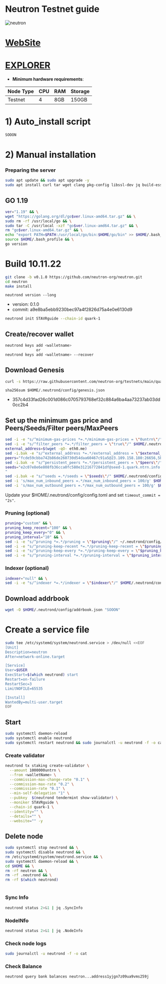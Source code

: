 # Neutron Testnet guide

![neutron](https://user-images.githubusercontent.com/44331529/201018597-cccdc09f-0f52-4cf9-af71-4d42ddf53e35.png)

[WebSite](https://neutron.org/)
=
[EXPLORER](https://explorer.stavr.tech/neutron-testnet/staking)
=

- **Minimum hardware requirements**:

| Node Type |CPU | RAM  | Storage  | 
|-----------|----|------|----------|
| Testnet   |   4|  8GB | 150GB    |


# 1) Auto_install script
```bash
SOOON
```

# 2) Manual installation

### Preparing the server

```bash
sudo apt update && sudo apt upgrade -y
sudo apt install curl tar wget clang pkg-config libssl-dev jq build-essential bsdmainutils git make ncdu gcc git jq chrony liblz4-tool -y
```

## GO 1.19

```bash
ver="1.19" && \
wget "https://golang.org/dl/go$ver.linux-amd64.tar.gz" && \
sudo rm -rf /usr/local/go && \
sudo tar -C /usr/local -xzf "go$ver.linux-amd64.tar.gz" && \
rm "go$ver.linux-amd64.tar.gz" && \
echo "export PATH=$PATH:/usr/local/go/bin:$HOME/go/bin" >> $HOME/.bash_profile && \
source $HOME/.bash_profile && \
go version
```

# Build 10.11.22
```bash
git clone -b v0.1.0 https://github.com/neutron-org/neutron.git
cd neutron
make install
```
`neutrond version --long`
- version: 0.1.0
- commit: a9e8ba5ebb9230bec97a4f2826d75a4e0e6130d9


```bash
neutrond init STAVRguide --chain-id quark-1

```    

## Create/recover wallet
```bash
neutrond keys add <walletname>
              or
neutrond keys add <walletname> --recover
```

## Download Genesis
```bash
curl -s https://raw.githubusercontent.com/neutron-org/testnets/main/quark/genesis.json > ~/.neutrond/config/genesis.json
```
`sha256sum $HOME/.neutrond/config/genesis.json`
+ 357c4d33fad26c001d086c0705793768ef32c884a6ba4aa73237ab03dd0cc2b4

## Set up the minimum gas price and Peers/Seeds/Filter peers/MaxPeers
```bash
sed -i -e "s/^minimum-gas-prices *=.*/minimum-gas-prices = \"0untrn\"/" $HOME/.neutrond/config/app.toml
sed -i -e "s/^filter_peers *=.*/filter_peers = \"true\"/" $HOME/.neutrond/config/config.toml
external_address=$(wget -qO- eth0.me) 
sed -i.bak -e "s/^external_address *=.*/external_address = \"$external_address:26656\"/" $HOME/.neutrond/config/config.toml
peers="fcde59cbba742b86de260730d54daa60467c91a5@23.109.158.180:26656,5bdc67a5d5219aeda3c743e04fdcd72dcb150ba3@65.109.31.114:2480,3e9656706c94ae8b11596e53656c80cf092abe5d@65.21.250.197:46656,9cb73281f6774e42176905e548c134fc45bbe579@162.55.134.54:26656,27b07238cf2ea76acabd5d84d396d447d72aa01b@65.109.54.15:51656,f10c2cb08f82225a7ef2367709e8ac427d61d1b5@57.128.144.247:26656,20b4f9207cdc9d0310399f848f057621f7251846@222.106.187.13:40006,5019864f233cee00f3a6974d9ccaac65caa83807@162.19.31.150:55256,2144ce0e9e08b2a30c132fbde52101b753df788d@194.163.168.99:26656,b37326e3acd60d4e0ea2e3223d00633605fb4f79@nebula.p2p.org:26656"
sed -i.bak -e "s/^persistent_peers *=.*/persistent_peers = \"$peers\"/" $HOME/.neutrond/config/config.toml
seeds="e2c07e8e6e808fb36cca0fc580e31216772841df@seed-1.quark.ntrn.info:26656,c89b8316f006075ad6ae37349220dd56796b92fa@tenderseed.ccvalidators.com:29001
"
sed -i.bak -e "s/^seeds =.*/seeds = \"$seeds\"/" $HOME/.neutrond/config/config.toml
sed -i 's/max_num_inbound_peers =.*/max_num_inbound_peers = 100/g' $HOME/.neutrond/config/config.toml
sed -i 's/max_num_outbound_peers =.*/max_num_outbound_peers = 100/g' $HOME/.neutrond/config/config.toml

```

Update your $HOME/.neutrond/config/config.toml and set `timeout_commit = "2s"`.

### Pruning (optional)
```bash
pruning="custom" && \
pruning_keep_recent="100" && \
pruning_keep_every="0" && \
pruning_interval="10" && \
sed -i -e "s/^pruning *=.*/pruning = \"$pruning\"/" ~/.neutrond/config/app.toml && \
sed -i -e "s/^pruning-keep-recent *=.*/pruning-keep-recent = \"$pruning_keep_recent\"/" ~/.neutrond/config/app.toml && \
sed -i -e "s/^pruning-keep-every *=.*/pruning-keep-every = \"$pruning_keep_every\"/" ~/.neutrond/config/app.toml && \
sed -i -e "s/^pruning-interval *=.*/pruning-interval = \"$pruning_interval\"/" ~/.neutrond/config/app.toml
```
### Indexer (optional) 
```bash
indexer="null" && \
sed -i -e "s/^indexer *=.*/indexer = \"$indexer\"/" $HOME/.neutrond/config/config.toml
```

## Download addrbook
```bash
wget -O $HOME/.neutrond/config/addrbook.json "SOOON"
```

# Create a service file
```bash
sudo tee /etc/systemd/system/neutrond.service > /dev/null <<EOF
[Unit]
Description=neutron
After=network-online.target

[Service]
User=$USER
ExecStart=$(which neutrond) start
Restart=on-failure
RestartSec=3
LimitNOFILE=65535

[Install]
WantedBy=multi-user.target
EOF
```

## Start
```bash
sudo systemctl daemon-reload
sudo systemctl enable neutrond
sudo systemctl restart neutrond && sudo journalctl -u neutrond -f -o cat
```

### Create validator
```bash
neutrond tx staking create-validator \
  --amount 1000000untrn \
  --from <walletName> \
  --commission-max-change-rate "0.1" \
  --commission-max-rate "0.2" \
  --commission-rate "0.1" \
  --min-self-delegation "1" \
  --pubkey  $(neutrond tendermint show-validator) \
  --moniker STAVRguide \
  --chain-id quark-1 \
  --identity="" \
  --details="" \
  --website="" -y
```

## Delete node
```bash
sudo systemctl stop neutrond && \
sudo systemctl disable neutrond && \
rm /etc/systemd/system/neutrond.service && \
sudo systemctl daemon-reload && \
cd $HOME && \
rm -rf neutron && \
rm -rf .neutrond && \
rm -rf $(which neutrond)
```
#
### Sync Info
```bash
neutrond status 2>&1 | jq .SyncInfo
```
### NodeINfo
```bash
neutrond status 2>&1 | jq .NodeInfo
```
### Check node logs
```bash
sudo journalctl -u neutrond -f -o cat
```
### Check Balance
```bash
neutrond query bank balances neutron...address1yjgn7z09ua9vms259j
```
